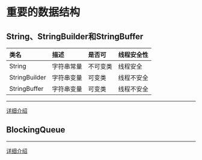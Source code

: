 # 重要的数据结构

## String、StringBuilder和StringBuffer
|  类名|  描述|  是否可|  线程安全性|
|:----         |:----    |:----    |:---- |
|String        |字符串常量 | 不可变类  | 线程安全   |
|StringBuilder |字符串变量 | 可变类   |  线程不安全 |
|StringBuffer  |字符串变量 | 可变类   |  线程不安全 |

--------
[详细介绍](stringbuilderandstringbuffer.md)

## BlockingQueue

--------
[详细介绍](blockingqueueanddeque.md)

